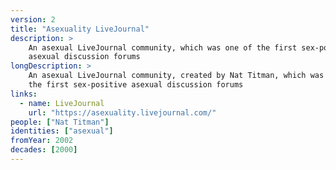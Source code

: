 ```yaml
---
version: 2
title: "Asexuality LiveJournal"
description: >
    An asexual LiveJournal community, which was one of the first sex-positive
    asexual discussion forums
longDescription: >
    An asexual LiveJournal community, created by Nat Titman, which was one of
    the first sex-positive asexual discussion forums
links:
  - name: LiveJournal
    url: "https://asexuality.livejournal.com/"
people: ["Nat Titman"]
identities: ["asexual"]
fromYear: 2002
decades: [2000]
---
```

